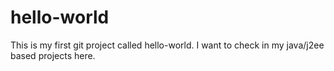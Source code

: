 # hello-world

This is my first git project called hello-world.
I want to check in my java/j2ee based projects here.
